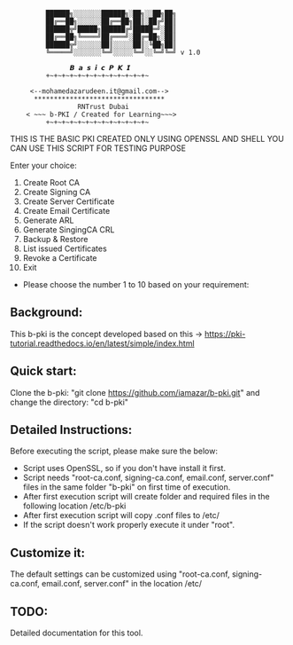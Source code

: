              ██████╗░░░░░░░██████╗░██╗░░██╗██╗
             ██╔══██╗░░░░░░██╔══██╗██║░██╔╝██║
             ██████╦╝█████╗██████╔╝█████═╝░██║
             ██╔══██╗╚════╝██╔═══╝░██╔═██╗░██║
             ██████╦╝░░░░░░██║░░░░░██║░╚██╗██║
             ╚═════╝░░░░░░░╚═╝░░░░░╚═╝░░╚═╝╚═╝ v 1.0

                   𝘽 𝙖 𝙨 𝙞 𝙘 𝙋 𝙆 𝙄
             +~+~+~+~+~+~+~+~+~+~+~+~+~

         <--mohamedazarudeen.it@gmail.com-->
          *********************************
                     RNTrust Dubai
        < ~~~ b-PKI / Created for Learning~~~>
             +~+~+~+~+~+~+~+~+~+~+~+~+~


 THIS IS THE BASIC PKI CREATED ONLY USING OPENSSL AND SHELL
         YOU CAN USE THIS SCRIPT FOR TESTING PURPOSE

Enter your choice:
1. Create Root CA
2. Create Signing CA
3. Create Server Certificate
4. Create Email Certificate
5. Generate ARL
6. Generate SingingCA CRL
7. Backup & Restore
8. List issued Certificates
9. Revoke a Certificate
10. Exit

- Please choose the number 1 to 10 based on your requirement:


Background: 
-------------------------------------------------------------------------------------------------------------------------
This b-pki is the concept developed based on this -> https://pki-tutorial.readthedocs.io/en/latest/simple/index.html


Quick start:
-------------------------------------------------------------------------------------------------------------------------
Clone the b-pki: "git clone https://github.com/iamazar/b-pki.git" and change the directory: "cd b-pki"

Detailed Instructions:
-------------------------------------------------------------------------------------------------------------------------
Before executing the script, please make sure the below:

- Script uses OpenSSL, so if you don't have install it first.
- Script needs "root-ca.conf, signing-ca.conf, email.conf, server.conf" files in the same folder "b-pki" on first time of execution.
- After first execution script will create folder and required files in the following location /etc/b-pki
- After first execution script will copy .conf files to /etc/
- If the script doesn't work properly execute it under "root".

Customize it:
--------------------------------------------------------------------------------------------------------------------------
The default settings can be customized using "root-ca.conf, signing-ca.conf, email.conf, server.conf" in the location /etc/

TODO:
--------------------------------------------------------------------------------------------------------------------------
Detailed documentation for this tool.



